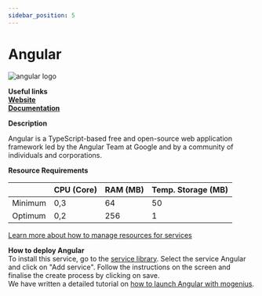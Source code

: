 ```yaml
---
sidebar_position: 5
---
```


# Angular

![angular logo](https://api.dev.mogenius.com/file/id/94a6b5f7-3d7a-44b0-8ebf-2b3243bf0ccc)

**Useful links**  
**[Website](https://angular.io/)**  
**[Documentation](https://angular.io/docs)**  

**Description**

Angular is a TypeScript-based free and open-source web application framework led by the Angular Team at Google and by a community of individuals and corporations. 

**Resource Requirements**

||CPU (Core)|RAM (MB)  |Temp. Storage (MB)|
|--|--|--|--|
| Minimum | 0,3 |64| 50
| Optimum | 0,2 |256| 1

[Learn more about how to manage resources for services](./../cloud-management/resource-management.md)

**How to deploy Angular**  
To install this service, go to the [service library](./../mogenius-platform/service-library.md). Select the service Angular and click on "Add service". Follow the instructions on the screen and finalise the create process by clicking on save.  
We have written a detailed tutorial on [how to launch Angular with mogenius](./../tutorials/create%20angular.md).
